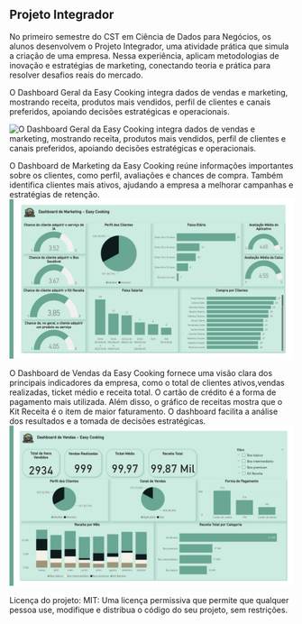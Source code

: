 ## Projeto Integrador

No primeiro semestre do CST em Ciência de Dados para Negócios, os alunos desenvolvem o Projeto Integrador, uma atividade prática que simula a criação de uma empresa. Nessa experiência, aplicam metodologias de inovação e estratégias de marketing, conectando teoria e prática para resolver desafios reais do mercado.


O Dashboard Geral da Easy Cooking integra dados de vendas e marketing, mostrando receita, produtos mais vendidos, perfil de clientes e canais preferidos, apoiando decisões estratégicas e operacionais.

![O Dashboard Geral da Easy Cooking integra dados de vendas e marketing, mostrando receita, produtos mais vendidos, perfil de clientes e canais preferidos, apoiando decisões estratégicas e operacionais.](Geral-1.JPG)

O Dashboard de Marketing da Easy Cooking reúne informações importantes sobre os clientes, como perfil, avaliações e chances de compra. Também identifica clientes mais ativos, ajudando a empresa a melhorar campanhas e estratégias de retenção.
![O Dashboard de Marketing da Easy Cooking reúne informações importantes sobre os clientes, como perfil, avaliações e chances de compra. Também identifica clientes mais ativos, ajudando a empresa a melhorar campanhas e estratégias de retenção.](Marketing.JPG)

O Dashboard de Vendas da Easy Cooking fornece uma visão clara dos principais indicadores da empresa, como o total de clientes ativos,vendas realizadas, ticket médio e receita total. O cartão de crédito é a forma de pagamento mais utilizada. Além disso, o gráfico de receitas mostra que o Kit Receita é o item de maior faturamento. O dashboard facilita a análise dos resultados e a tomada de decisões estratégicas.
![alt text](Vendas.JPG)

Licença do projeto: MIT: Uma licença permissiva que permite que qualquer pessoa use, modifique e distribua o código do seu projeto, sem restrições.